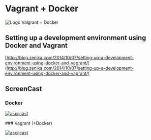 # Vagrant + Docker

![Logo Valgrant + Docker](http://blog.zenika.com/wp-content/uploads/2014/10/Vignette_Docker_Vagrant.jpg)

## Setting up a development environment using Docker and Vagrant

[http://blog.zenika.com/2014/10/07/setting-up-a-development-environment-using-docker-and-vagrant/](http://blog.zenika.com/2014/10/07/setting-up-a-development-environment-using-docker-and-vagrant/)

## ScreenCast

### Docker

[![asciicast](https://asciinema.org/a/FQtrfvoVHZqO25UAg692xnkBm.png)](https://asciinema.org/a/FQtrfvoVHZqO25UAg692xnkBm)

### Vagrant (+Docker)

[![asciicast](https://asciinema.org/a/wmoaTgX8LUxdvz7AdVX84aO3U.png)](https://asciinema.org/a/wmoaTgX8LUxdvz7AdVX84aO3U)
